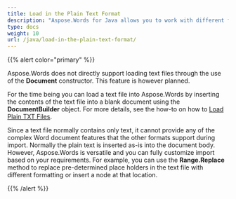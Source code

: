 ```yaml
---
title: Load in the Plain Text Format
description: "Aspose.Words for Java allows you to work with different features supported on Plain Text import."
type: docs
weight: 10
url: /java/load-in-the-plain-text-format/
---
```


{{% alert color="primary" %}} 

Aspose.Words does not directly support loading text files through the use of the **Document** constructor. This feature is however planned.

For the time being you can load a text file into Aspose.Words by inserting the contents of the text file into a blank document using the **DocumentBuilder** object. For more details, see the how-to on how to [Load Plain TXT Files]().

Since a text file normally contains only text, it cannot provide any of the complex Word document features that the other formats support during import. Normally the plain text is inserted as-is into the document body. However, Aspose.Words is versatile and you can fully customize import based on your requirements. For example, you can use the **Range.Replace** method to replace pre-determined place holders in the text file with different formatting or insert a node at that location.

{{% /alert %}}
